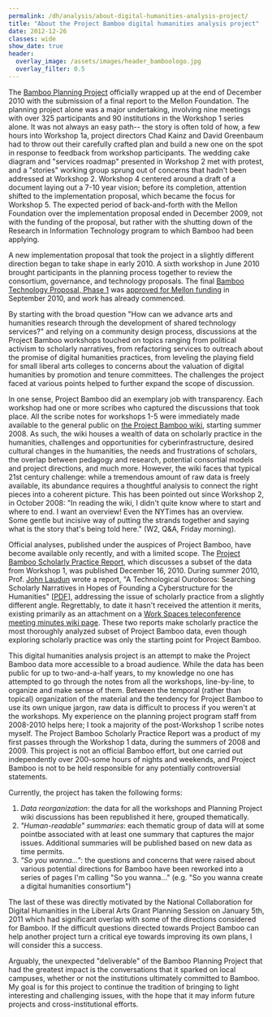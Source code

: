 ```yaml
---
permalink: /dh/analysis/about-digital-humanities-analysis-project/
title: "About the Project Bamboo digital humanities analysis project"
date: 2012-12-26
classes: wide
show_date: true
header:
  overlay_image: /assets/images/header_bamboologo.jpg
  overlay_filter: 0.5
---
```


<p>The <a href="http://www.projectbamboo.org">Bamboo Planning Project</a> officially wrapped up at the end of December 2010 with the submission of a final report to the Mellon Foundation. The planning project alone was a major undertaking, involving nine meetings with over 325 participants and 90 institutions in the Workshop 1 series alone. It was not always an easy path-- the story is often told of how, a few hours into Workshop 1a, project directors Chad Kainz and David Greenbaum had to throw out their carefully crafted plan and build a new one on the spot in response to feedback from workshop participants. The wedding cake diagram and "services roadmap" presented in Workshop 2 met with protest, and a "stories" working group sprung out of concerns that hadn't been addressed at Workshop 2. Workshop 4 centered around a draft of a document laying out a 7-10 year vision; before its completion, attention shifted to the implementation proposal, which became the focus for Workshop 5. The expected period of back-and-forth with the Mellon Foundation over the implementation proposal ended in December 2009, not with the funding of the proposal, but rather with the shutting down of the Research in Information Technology program to which Bamboo had been applying.</p>

<p>A new implementation proposal that took the project in a slightly different direction began to take shape in early 2010. A sixth workshop in June 2010 brought participants in the planning process together to review the consortium, governance, and technology proposals. The final <a href="http://projectbamboo.org/bamboo-technology-proposal">Bamboo Technology Proposal, Phase 1</a> was <a href="http://cass.anu.edu.au/story/project-bamboo-technology-proposal-receives-funding">approved for Mellon funding</a> in September 2010, and work has already commenced.</p>

<p>By starting with the broad question "How can we advance arts and humanities research through the development of shared technology services?" and relying on a community design process, discussions at the Project Bamboo workshops touched on topics ranging from political activism to scholarly narratives, from refactoring services to outreach about the promise of digital humanities practices, from leveling the playing field for small liberal arts colleges to concerns about the valuation of digital humanities by promotion and tenure committees. The challenges the project faced at various points helped to further expand the scope of discussion.</p>

<p>In one sense, Project Bamboo did an exemplary job with transparency. Each workshop had one or more scribes who captured the discussions that took place. All the scribe notes for workshops 1-5 were immediately made available to the general public on <a href="http://wiki.projectbamboo.org">the Project Bamboo wiki</a>, starting summer 2008. As such, the wiki houses a wealth of data on scholarly practice in the humanities, challenges and opportunities for cyberinfrastructure, desired cultural changes in the humanities, the needs and frustrations of scholars, the overlap between pedagogy and research, potential consortial models and project directions, and much more. However, the wiki faces that typical 21st century challenge: while a tremendous amount of raw data is freely available, its abundance requires a thoughtful analysis to connect the right pieces into a coherent picture. This has been pointed out since Workshop 2, in October 2008: "In reading the wiki, I didn't quite know where to start and where to end. I want an overview! Even the NYTimes has an overview. Some gentle but incisive way of putting the strands together and saying what is the story that's being told here." (W2, Q&amp;A, Friday morning).</p>

<p>Official analyses, published under the auspices of Project Bamboo, have become available only recently, and with a limited scope. The <a href="https://wiki.projectbamboo.org/display/BPUB/Project+Bamboo+Scholarly+Practice+Report">Project Bamboo Scholarly Practice Report</a>, which discusses a subset of the data from Workshop 1, was published December 16, 2010. During summer 2010, Prof. <a href="http://johnlaudun.org/">John Laudun</a> wrote a report, "A Technological Ouroboros: Searching Scholarly Narratives in Hopes of Founding a Cyberstructure for the Humanities" [<a href="https://wiki.projectbamboo.org/download/attachments/20383219/Laudun-bamboo_narratives-10-IEEE.pdf">PDF</a>], addressing the issue of scholarly practice from a slightly different angle. Regrettably, to date it hasn't received the attention it merits, existing primarily as an attachment on a <a href="https://wiki.projectbamboo.org/display/BTECH/Work+Spaces+teleconference+meeting+-+2010-08-10">Work Spaces teleconference meeting minutes wiki page</a>. These two reports make scholarly practice the most thoroughly analyzed subset of Project Bamboo data, even though exploring scholarly practice was only the starting point for Project Bamboo.</p>

<p>This digital humanities analysis project is an attempt to make the Project Bamboo data more accessible to a broad audience. While the data has been public for up to two-and-a-half years, to my knowledge no one has attempted to go through the notes from all the workshops, line-by-line, to organize and make sense of them. Between the temporal (rather than topical) organization of the material and the tendency for Project Bamboo to use its own unique jargon, raw data is difficult to process if you weren't at the workshops. My experience on the planning project program staff from 2008-2010 helps here; I took a majority of the post-Workshop 1 scribe notes myself. The Project Bamboo Scholarly Practice Report was a product of my first passes through the Workshop 1 data, during the summers of 2008 and 2009. This project is not an official Bamboo effort, but one carried out independently over 200-some hours of nights and weekends, and Project Bamboo is not to be held responsible for any potentially controversial statements.</p>

<p>Currently, the project has taken the following forms:</p>

<ol>
	<li><em>Data reorganization</em>: the data for all the workshops and Planning Project wiki discussions has been republished it here, grouped thematically.</li>
	<li><em>"Human-readable" summaries</em>: each thematic group of data will at some pointbe associated with at least one summary that captures the major issues. Additional summaries will be published based on new data as time permits.</li>
	<li><em>"So you wanna..."</em>: the questions and concerns that were raised about various potential directions for Bamboo have been reworked into a series of pages I'm calling "So you wanna..." (e.g. "So you wanna create a digital humanities consortium")</li>
</ol>

<p>The last of these was directly motivated by the National Collaboration for Digital Humanities in the Liberal Arts Grant Planning Session on January 5th, 2011 which had significant overlap with some of the directions considered for Bamboo. If the difficult questions directed towards Project Bamboo can help another project turn a critical eye towards improving its own plans, I will consider this a success.</p>

<p>Arguably, the unexpected "deliverable" of the Bamboo Planning Project that had the greatest impact is the conversations that it sparked on local campuses, whether or not the institutions ultimately committed to Bamboo. My goal is for this project to continue the tradition of bringing to light interesting and challenging issues, with the hope that it may inform future projects and cross-institutional efforts.</p>